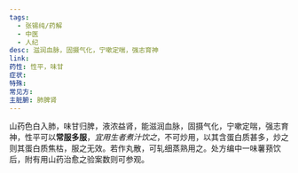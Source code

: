 ```yaml
---
tags:
  - 张锡纯/药解
  - 中医
  - 人纪
desc: 滋润血脉，固摄气化，宁嗽定喘，强志育神
link: 
药性: 性平，味甘
症状: 
特殊: 
常见方: 
主脏腑: 肺脾肾
---
```

山药色白入肺，味甘归脾，液浓益肾，能滋润血脉，固摄气化，宁嗽定喘，强志育神，性平可以**常服多服**，_宜用生者煮汁饮之_，不可炒用，以其含蛋白质甚多，炒之则其蛋白质焦枯，服之无效。若作丸散，可轧细蒸熟用之。处方编中一味薯蓣饮后，附有用山药治愈之验案数则可参观。